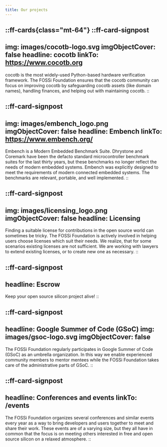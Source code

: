```yaml
---
title: Our projects
---
```


::ff-cards{class="mt-64"}
  ::ff-card-signpost
  ---
  img: images/cocotb-logo.svg
  imgObjectCover: false
  headline: cocotb
  linkTo: https://www.cocotb.org
  ---

  cocotb is the most widely-used Python-based hardware verification framework.
  The FOSSi Foundation ensures that the cocotb community can focus on improving cocotb by safeguarding cocotb assets (like domain names), handling finances, and helping out with maintaining cocotb.
  ::

  ::ff-card-signpost
  ---
  img: images/embench_logo.png
  imgObjectCover: false
  headline: Embench
  linkTo: https://www.embench.org/
  ---

  Embench is a Modern Embedded Benchmark Suite.
  Dhrystone and Coremark have been the defacto standard microcontroller benchmark suites for the last thirty years, but these benchmarks no longer reflect the needs of modern embedded systems.
  Embench was explicitly designed to meet the requirements of modern connected embedded systems.
  The benchmarks are relevant, portable, and well implemented.
  ::

  ::ff-card-signpost
  ---
  img: images/licensing_logo.png
  imgObjectCover: false
  headline: Licensing
  ---

  Finding a suitable license for contributions in the open source world can sometimes be tricky.
  The FOSSi Foundation is actively involved in helping users choose licenses which suit their needs.
  We realize, that for some scenarios existing licenses are not sufficient.
  We are working with lawyers to extend existing licenses, or to create new one as necessary.
  ::

  ::ff-card-signpost
  ---
  headline: Escrow
  ---

  Keep your open source silicon project alive!
  ::


  ::ff-card-signpost
  ---
  headline: Google Summer of Code (GSoC)
  img: images/gsoc-logo.svg
  imgObjectCover: false
  ---

  The FOSSi Foundation regularly participates in Google Summer of Code (GSoC) as an umbrella organization.
  In this way we enable experienced community members to mentor mentees while the FOSSi Foundation takes care of the administrative parts of GSoC.
  ::

  ::ff-card-signpost
  ---
  headline: Conferences and events
  linkTo: /events
  ---

  The FOSSi Foundation organizes several conferences and similar events every year as a way to bring developers and users together to meet and share their work.
  These events are of a varying size, but they all have in common that the focus is on meeting others interested in free and open source silicon on a relaxed atmosphere.
  ::
